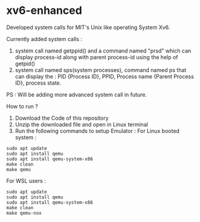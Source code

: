 # xv6-enhanced
Developed system calls for MIT's Unix like operating System Xv6.

Currently added system calls : 
1. system call named getppid() and a command named "prsd" which can display process-id along with parent process-id using the help of getpid()
2. system call named sps(system processes), command named ps that can display the : PID {Process ID}, PPID, Process name {Parent Process ID}, process state.

PS : Will be adding more advanced system call in future.
 
How to run ? 

1. Download the Code of this repository
2. Unzip the downloaded file and open in Linux terminal
3. Run the following commands to setup Emulator :
For Linux booted system :
```
sudo apt update
sudo apt install qemu
sudo apt install qemu-system-x86
make clean
make qemu
```
For WSL users :  
```
sudo apt update
sudo apt install qemu
sudo apt install qemu-system-x86
make clean
make qemu-nox 
```

